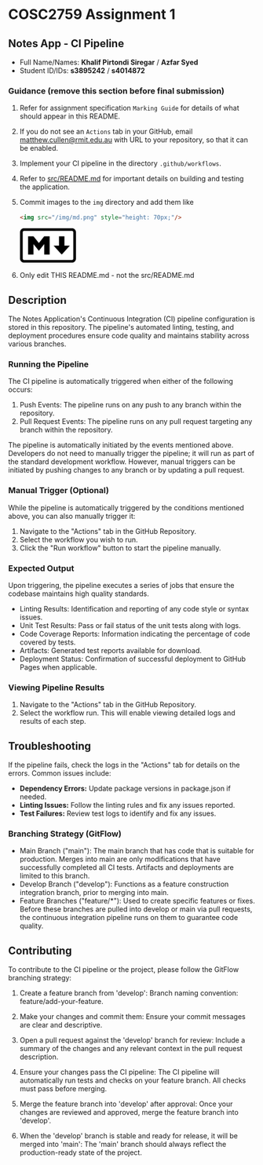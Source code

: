 # COSC2759 Assignment 1
## Notes App - CI Pipeline
- Full Name/Names: **Khalif Pirtondi Siregar** / **Azfar Syed**
- Student ID/IDs: **s3895242** / **s4014872**

### Guidance (remove this section before final submission)

1. Refer for assignment specification `Marking Guide` for details of what should appear in this README.

2. If you do not see an `Actions` tab in your GitHub, email matthew.cullen@rmit.edu.au with URL to your repository, so that it can be enabled.

3. Implement your CI pipeline in the directory `.github/workflows`.

4. Refer to [src/README.md](/src/README.md) for important details on building and testing the application.

5. Commit images to the `img` directory and add them like 
    ```html
    <img src="/img/md.png" style="height: 70px;"/>
    ```
    <img src="/img/md.png" style="height: 70px;"/>

6. Only edit THIS README.md - not the src/README.md

## Description

The Notes Application's Continuous Integration (CI) pipeline configuration is stored in this repository. The pipeline's automated linting, testing, and deployment procedures ensure code quality and maintains stability across various branches.

### Running the Pipeline

The CI pipeline is automatically triggered when either of the following occurs:
1. Push Events: The pipeline runs on any push to any branch within the repository.
2. Pull Request Events: The pipeline runs on any pull request targeting any branch within the repository.

The pipeline is automatically initiated by the events mentioned above. Developers do not need to manually trigger the pipeline; it will run as part of the standard development workflow. However, manual triggers can be initiated by pushing changes to any branch or by updating a pull request.

### Manual Trigger (Optional)
While the pipeline is automatically triggered by the conditions mentioned above, you can also manually trigger it:
1. Navigate to the "Actions" tab in the GitHub Repository.
2. Select the workflow you wish to run.
3. Click the "Run workflow" button to start the pipeline manually.

### Expected Output

Upon triggering, the pipeline executes a series of jobs that ensure the codebase maintains high quality standards. 

- Linting Results: Identification and reporting of any code style or syntax issues.
- Unit Test Results: Pass or fail status of the unit tests along with logs.
- Code Coverage Reports: Information indicating the percentage of code covered by tests.
- Artifacts: Generated test reports available for download.
- Deployment Status: Confirmation of successful deployment to GitHub Pages when applicable.

### Viewing Pipeline Results
1. Navigate to the "Actions" tab in the GitHub Repository.
2. Select the workflow run. This will enable viewing detailed logs and results of each step.


## Troubleshooting 

If the pipeline fails, check the logs in the "Actions" tab for details on the errors. Common issues include:

- **Dependency Errors:** Update package versions in package.json if needed.
- **Linting Issues:** Follow the linting rules and fix any issues reported.
- **Test Failures:** Review test logs to identify and fix any issues.

### Branching Strategy (GitFlow)

- Main Branch ("main"): The main branch that has code that is suitable for production. Merges into main are only modifications that have successfully completed all CI tests. Artifacts and deployments are limited to this branch.
- Develop Branch ("develop"): Functions as a feature construction integration branch, prior to merging into main.
- Feature Branches ("feature/*"): Used to create specific features or fixes. Before these branches are pulled into develop or main via pull requests, the continuous integration pipeline runs on them to guarantee code quality.


## Contributing
To contribute to the CI pipeline or the project, please follow the GitFlow branching strategy:

1. Create a feature branch from 'develop':
Branch naming convention: feature/add-your-feature.

2. Make your changes and commit them:
Ensure your commit messages are clear and descriptive.

3. Open a pull request against the 'develop' branch for review:
Include a summary of the changes and any relevant context in the pull request description.

4. Ensure your changes pass the CI pipeline:
The CI pipeline will automatically run tests and checks on your feature branch. All checks must pass before merging.

5. Merge the feature branch into 'develop' after approval:
Once your changes are reviewed and approved, merge the feature branch into 'develop'.

6. When the 'develop' branch is stable and ready for release, it will be merged into 'main':
The 'main' branch should always reflect the production-ready state of the project.
